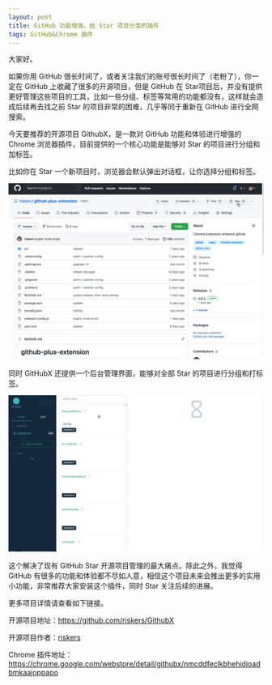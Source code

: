 ```yaml
---
layout: post
title: GitHub 功能增强，给 Star 项目分类的插件
tags: GitHub&Chrome 插件
---
```


大家好。

如果你用 GitHub 很长时间了，或者关注我们的账号很长时间了（老粉了），你一定在 GitHub 上收藏了很多的开源项目，但是 GitHub 在 Star项目后，并没有提供更好管理这些项目的工具，比如一些分组、标签等常用的功能都没有，这样就会造成后续再去找之前 Star 的项目非常的困难，几乎等同于重新在 GitHub 进行全网搜索。

今天要推荐的开源项目 GithubX，是一款对 GitHub 功能和体验进行增强的 Chrome 浏览器插件，目前提供的一个核心功能是能够对 Star 的项目进行分组和加标签。

比如你在 Star 一个新项目时，浏览器会默认弹出对话框，让你选择分组和标签。

![](https://raw.githubusercontent.com/ZhuPeng/pic/master/images/github_star_group_tag.gif)

同时 GitHubX 还提供一个后台管理界面，能够对全部 Star 的项目进行分组和打标签。

![](https://raw.githubusercontent.com/ZhuPeng/pic/master/images/github_star_admin.gif)

这个解决了现有 GitHub Star 开源项目管理的最大痛点。除此之外，我觉得 GitHub 有很多的功能和体验都不尽如人意，相信这个项目未来会推出更多的实用小功能，非常推荐大家安装这个插件，同时 Star 关注后续的进展。

更多项目详情请查看如下链接。

开源项目地址：https://github.com/riskers/GithubX

开源项目作者：[riskers](https://github.com/riskers)

Chrome 插件地址：https://chrome.google.com/webstore/detail/githubx/nmcddfeclkbhehidjoadbmkaajoppapo